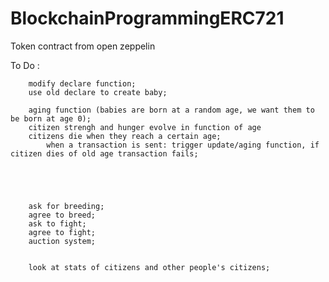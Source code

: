 # BlockchainProgrammingERC721

Token contract from open zeppelin

To Do : 
		
		modify declare function;
		use old declare to create baby;

		aging function (babies are born at a random age, we want them to be born at age 0);
		citizen strengh and hunger evolve in function of age
		citizens die when they reach a certain age;
			when a transaction is sent: trigger update/aging function, if citizen dies of old age transaction fails;
		




		ask for breeding;
		agree to breed;
		ask to fight;
		agree to fight;
		auction system;


		look at stats of citizens and other people's citizens;
